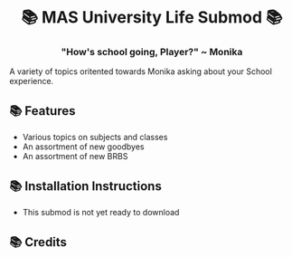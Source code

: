 <h1 align="center"> 📚 MAS University Life Submod 📚 </h1>
<h3 align="center">"How's school going, Player?" ~ Monika</h3>
A variety of topics oritented towards Monika asking about your School experience.

## 📚 Features
  - Various topics on subjects and classes
  - An assortment of new goodbyes
  - An assortment of new BRBS


## 📚 Installation Instructions
  - This submod is not yet ready to download

## 📚 Credits



